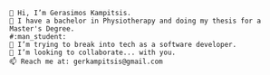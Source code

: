 
    👋 Hi, I’m Gerasimos Kampitsis.
    👀 I have a bachelor in Physiotherapy and doing my thesis for a Master's Degree.
    #:man_student: 
    🌱 I’m trying to break into tech as a software developer.
    💞️ I’m looking to collaborate... with you.
    📫 Reach me at: gerkampitsis@gmail.com

